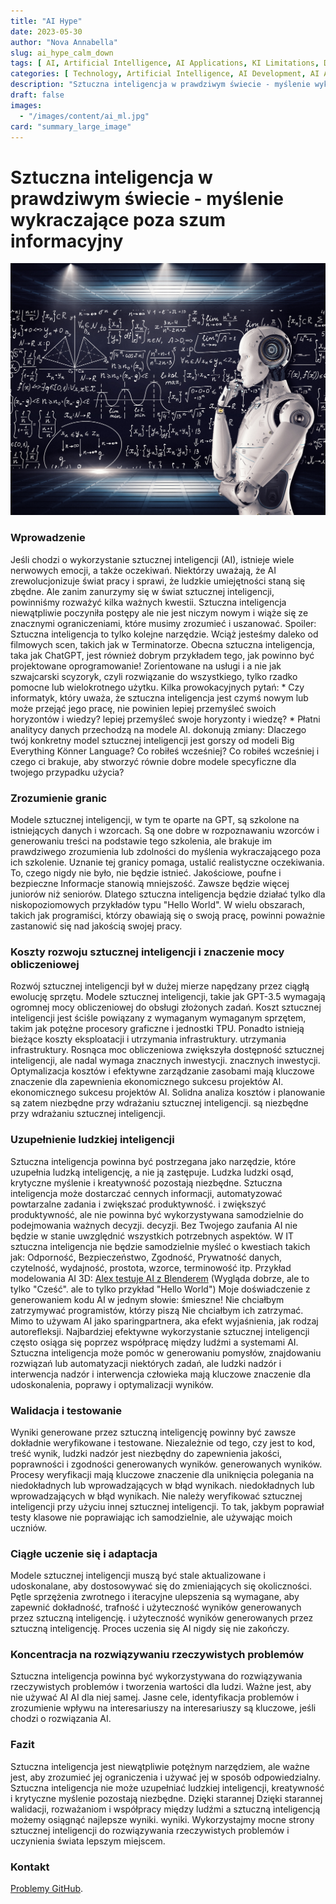 ```yaml
---
title: "AI Hype"
date: 2023-05-30
author: "Nova Annabella"
slug: ai_hype_calm_down
tags: [ AI, Artificial Intelligence, AI Applications, KI Limitations, Development, Validation, Collaboration, Continuous Learning, Problem Solving ]
categories: [ Technology, Artificial Intelligence, AI Development, AI Applications ]
description: "Sztuczna inteligencja w prawdziwym świecie - myślenie wykraczające poza szum informacyjny"
draft: false
images:
  - "/images/content/ai_ml.jpg"
card: "summary_large_image"
---
```




# Sztuczna inteligencja w prawdziwym świecie - myślenie wykraczające poza szum informacyjny

[![ai_ml](/images/content/ai_ml.jpg)](https://en.wikipedia.org/wiki/Weak_artificial_intelligence)

### Wprowadzenie

Jeśli chodzi o wykorzystanie sztucznej inteligencji (AI), istnieje wiele nerwowych emocji, a także oczekiwań. Niektórzy
uważają, że AI zrewolucjonizuje świat pracy i sprawi, że ludzkie umiejętności staną się zbędne. Ale zanim zanurzymy się
w świat sztucznej inteligencji, powinniśmy rozważyć kilka ważnych kwestii. Sztuczna inteligencja niewątpliwie poczyniła
postępy ale nie jest niczym nowym i wiąże się ze znacznymi ograniczeniami, które musimy zrozumieć i uszanować. Spoiler:
Sztuczna inteligencja to tylko kolejne narzędzie. Wciąż jesteśmy daleko od filmowych scen, takich jak w Terminatorze.
Obecna sztuczna inteligencja, taka jak ChatGPT, jest również dobrym przykładem tego, jak powinno być projektowane
oprogramowanie! Zorientowane na usługi i a nie jak szwajcarski scyzoryk, czyli rozwiązanie do wszystkiego, tylko rzadko
pomocne lub wielokrotnego użytku. Kilka prowokacyjnych pytań: * Czy informatyk, który uważa, że sztuczna inteligencja
jest czymś nowym lub może przejąć jego pracę, nie powinien lepiej przemyśleć swoich horyzontów i wiedzy?  lepiej
przemyśleć swoje horyzonty i wiedzę? * Płatni analitycy danych przechodzą na modele AI.  dokonują zmiany: Dlaczego twój
konkretny model sztucznej inteligencji jest gorszy od modeli Big Everything Könner Language? Co robiłeś wcześniej?  Co
robiłeś wcześniej i czego ci brakuje, aby stworzyć równie dobre modele specyficzne dla twojego przypadku użycia?

### Zrozumienie granic

Modele sztucznej inteligencji, w tym te oparte na GPT, są szkolone na istniejących danych i wzorcach. Są one dobre w
rozpoznawaniu wzorców i generowaniu treści na podstawie tego szkolenia, ale brakuje im prawdziwego zrozumienia lub
zdolności do myślenia wykraczającego poza ich szkolenie. Uznanie tej granicy pomaga, ustalić realistyczne oczekiwania.
To, czego nigdy nie było, nie będzie istnieć. Jakościowe, poufne i bezpieczne Informacje stanowią mniejszość. Zawsze
będzie więcej juniorów niż seniorów. Dlatego sztuczna inteligencja będzie działać tylko dla niskopoziomowych przykładów
typu "Hello World". W wielu obszarach, takich jak programiści, którzy obawiają się o swoją pracę, powinni poważnie
zastanowić się nad jakością swojej pracy.

### Koszty rozwoju sztucznej inteligencji i znaczenie mocy obliczeniowej

Rozwój sztucznej inteligencji był w dużej mierze napędzany przez ciągłą ewolucję sprzętu. Modele sztucznej inteligencji,
takie jak GPT-3.5 wymagają ogromnej mocy obliczeniowej do obsługi złożonych zadań. Koszt sztucznej inteligencji jest
ściśle powiązany z wymaganym wymaganym sprzętem, takim jak potężne procesory graficzne i jednostki TPU. Ponadto istnieją
bieżące koszty eksploatacji i utrzymania infrastruktury. utrzymania infrastruktury. Rosnąca moc obliczeniowa zwiększyła
dostępność sztucznej inteligencji, ale nadal wymaga znacznych inwestycji. znacznych inwestycji. Optymalizacja kosztów i
efektywne zarządzanie zasobami mają kluczowe znaczenie dla zapewnienia ekonomicznego sukcesu projektów AI. ekonomicznego
sukcesu projektów AI. Solidna analiza kosztów i planowanie są zatem niezbędne przy wdrażaniu sztucznej inteligencji. są
niezbędne przy wdrażaniu sztucznej inteligencji.

### Uzupełnienie ludzkiej inteligencji

Sztuczna inteligencja powinna być postrzegana jako narzędzie, które uzupełnia ludzką inteligencję, a nie ją zastępuje.
Ludzka ludzki osąd, krytyczne myślenie i kreatywność pozostają niezbędne. Sztuczna inteligencja może dostarczać cennych
informacji, automatyzować powtarzalne zadania i zwiększać produktywność. i zwiększyć produktywność, ale nie powinna być
wykorzystywana samodzielnie do podejmowania ważnych decyzji. decyzji. Bez Twojego zaufania AI nie będzie w stanie
uwzględnić wszystkich potrzebnych aspektów. W IT sztuczna inteligencja nie będzie samodzielnie myśleć o kwestiach takich
jak: Odporność, Bezpieczeństwo, Zgodność, Prywatność danych, czytelność, wydajność, prostota, wzorce, terminowość itp.
Przykład modelowania AI 3D: [Alex testuje AI z Blenderem](https://www.youtube.com/watch?v=x60zHw_z4NM&t=460s) (Wygląda
dobrze, ale to tylko "Cześć". ale to tylko przykład "Hello World") Moje doświadczenie z generowaniem kodu AI w jednym
słowie: śmieszne! Nie chciałbym zatrzymywać programistów, którzy piszą Nie chciałbym ich zatrzymać. Mimo to używam AI
jako sparingpartnera, aka efekt wyjaśnienia, jak rodzaj autorefleksji. Najbardziej efektywne wykorzystanie sztucznej
inteligencji często osiąga się poprzez współpracę między ludźmi a systemami AI. Sztuczna inteligencja może pomóc w
generowaniu pomysłów, znajdowaniu rozwiązań lub automatyzacji niektórych zadań, ale ludzki nadzór i interwencja nadzór i
interwencja człowieka mają kluczowe znaczenie dla udoskonalenia, poprawy i optymalizacji wyników.

### Walidacja i testowanie

Wyniki generowane przez sztuczną inteligencję powinny być zawsze dokładnie weryfikowane i testowane. Niezależnie od
tego, czy jest to kod, treść wynik, ludzki nadzór jest niezbędny do zapewnienia jakości, poprawności i zgodności
generowanych wyników. generowanych wyników. Procesy weryfikacji mają kluczowe znaczenie dla uniknięcia polegania na
niedokładnych lub wprowadzających w błąd wynikach. niedokładnych lub wprowadzających w błąd wynikach. Nie należy
weryfikować sztucznej inteligencji przy użyciu innej sztucznej inteligencji. To tak, jakbym poprawiał testy klasowe nie
poprawiając ich samodzielnie, ale używając moich uczniów.

### Ciągłe uczenie się i adaptacja

Modele sztucznej inteligencji muszą być stale aktualizowane i udoskonalane, aby dostosowywać się do zmieniających się
okoliczności. Pętle sprzężenia zwrotnego i iteracyjne ulepszenia są wymagane, aby zapewnić dokładność, trafność i
użyteczność wyników generowanych przez sztuczną inteligencję. i użyteczność wyników generowanych przez sztuczną
inteligencję. Proces uczenia się AI nigdy się nie zakończy.

### Koncentracja na rozwiązywaniu rzeczywistych problemów

Sztuczna inteligencja powinna być wykorzystywana do rozwiązywania rzeczywistych problemów i tworzenia wartości dla
ludzi. Ważne jest, aby nie używać AI AI dla niej samej. Jasne cele, identyfikacja problemów i zrozumienie wpływu na
interesariuszy na interesariuszy są kluczowe, jeśli chodzi o rozwiązania AI.

### Fazit

Sztuczna inteligencja jest niewątpliwie potężnym narzędziem, ale ważne jest, aby zrozumieć jej ograniczenia i używać jej
w sposób odpowiedzialny. Sztuczna inteligencja nie może uzupełniać ludzkiej inteligencji, kreatywność i krytyczne
myślenie pozostają niezbędne. Dzięki starannej Dzięki starannej walidacji, rozważaniom i współpracy między ludźmi a
sztuczną inteligencją możemy osiągnąć najlepsze wyniki. wyniki. Wykorzystajmy mocne strony sztucznej inteligencji do
rozwiązywania rzeczywistych problemów i uczynienia świata lepszym miejscem.

### Kontakt

[Problemy GitHub](https://github.com/NovaAnnabella/the_unspoken/issues/new/choose).
